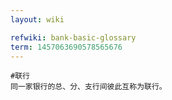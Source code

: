 ```yaml
---
layout: wiki

refwiki: bank-basic-glossary
term: 1457063690578565676
---
```


```
#联行 
同一家银行的总、分、支行间彼此互称为联行。

```